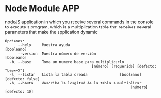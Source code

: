 # Node Module APP

nodeJS application in which you receive several commands in the console to execute a program,
which is a multiplication table that receives several parameters that make the application dynamic
```
Opciones:
      --help     Muestra ayuda                                        [booleano]
      --version  Muestra número de versión                            [booleano]
  -b, --base     Toma un numero base para multiplicarlo
                                        [número] [requerido] [defecto: "base=5"]
  -l, --listar   Lista la tabla creada               [booleano] [defecto: false]
  -h, --hasta    describe la longitud de la tabla a multiplicar
                                                          [número] [defecto: 10]
        
 ```
